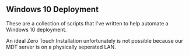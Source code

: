 ## Windows 10 Deployment

These are a collection of scripts that I've written to help automate a Windows 10 deployment.

An ideal Zero Touch Installation unfortunately is not possible because our MDT server is on a physically seperated LAN.

